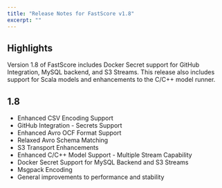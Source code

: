 ```yaml
---
title: "Release Notes for FastScore v1.8"
excerpt: ""
---
```

## Highlights
Version 1.8 of FastScore includes Docker Secret support for GitHub Integration, MySQL backend, and S3 Streams. This release also includes support for Scala models and enhancements to the C/C++ model runner.

## 1.8

* Enhanced CSV Encoding Support
* GitHub Integration - Secrets Support
* Enhanced Avro OCF Format Support
* Relaxed Avro Schema Matching
* S3 Transport Enhancements
* Enhanced C/C++ Model Support - Multiple Stream Capability
* Docker Secret Support for MySQL Backend and S3 Streams
* Msgpack Encoding
* General improvements to performance and stability
